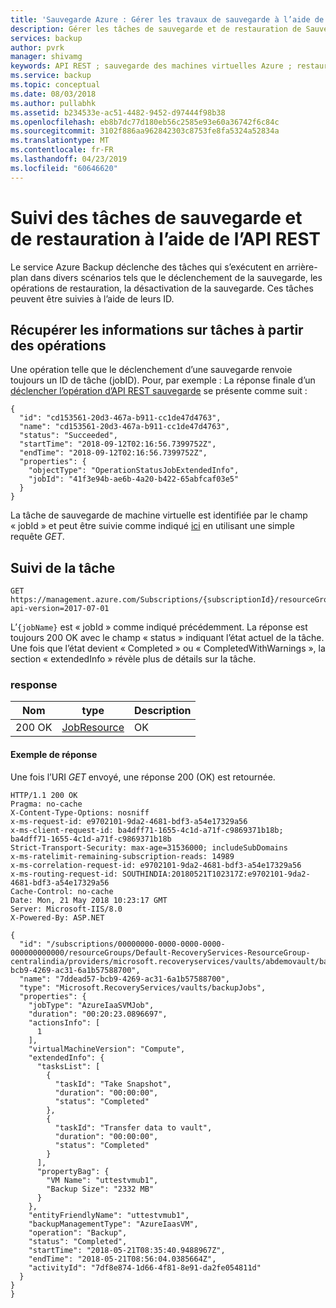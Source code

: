 ```yaml
---
title: 'Sauvegarde Azure : Gérer les travaux de sauvegarde à l’aide de l’API REST'
description: Gérer les tâches de sauvegarde et de restauration de Sauvegarde Azure avec une API REST
services: backup
author: pvrk
manager: shivamg
keywords: API REST ; sauvegarde des machines virtuelles Azure ; restauration des machines virtuelles Azure ;
ms.service: backup
ms.topic: conceptual
ms.date: 08/03/2018
ms.author: pullabhk
ms.assetid: b234533e-ac51-4482-9452-d97444f98b38
ms.openlocfilehash: eb8b7dc77d180eb56c2585e93e60a36742f6c84c
ms.sourcegitcommit: 3102f886aa962842303c8753fe8fa5324a52834a
ms.translationtype: MT
ms.contentlocale: fr-FR
ms.lasthandoff: 04/23/2019
ms.locfileid: "60646620"
---
```

# <a name="track-backup-and-restore-jobs-using-rest-api"></a>Suivi des tâches de sauvegarde et de restauration à l’aide de l’API REST

Le service Azure Backup déclenche des tâches qui s’exécutent en arrière-plan dans divers scénarios tels que le déclenchement de la sauvegarde, les opérations de restauration, la désactivation de la sauvegarde. Ces tâches peuvent être suivies à l’aide de leurs ID.

## <a name="fetch-job-information-from-operations"></a>Récupérer les informations sur tâches à partir des opérations

Une opération telle que le déclenchement d’une sauvegarde renvoie toujours un ID de tâche (jobID). Pour, par exemple : La réponse finale d’un [déclencher l’opération d’API REST sauvegarde](backup-azure-arm-userestapi-backupazurevms.md#example-responses-3) se présente comme suit :

```http
{
  "id": "cd153561-20d3-467a-b911-cc1de47d4763",
  "name": "cd153561-20d3-467a-b911-cc1de47d4763",
  "status": "Succeeded",
  "startTime": "2018-09-12T02:16:56.7399752Z",
  "endTime": "2018-09-12T02:16:56.7399752Z",
  "properties": {
    "objectType": "OperationStatusJobExtendedInfo",
    "jobId": "41f3e94b-ae6b-4a20-b422-65abfcaf03e5"
  }
}
```

La tâche de sauvegarde de machine virtuelle est identifiée par le champ « jobId » et peut être suivie comme indiqué [ici](https://docs.microsoft.com/rest/api/backup/jobdetails/) en utilisant une simple requête *GET*.

## <a name="tracking-the-job"></a>Suivi de la tâche

```http
GET https://management.azure.com/Subscriptions/{subscriptionId}/resourceGroups/{resourceGroupName}/providers/Microsoft.RecoveryServices/vaults/{vaultName}/backupJobs/{jobName}?api-version=2017-07-01
```

L’`{jobName}` est « jobId » comme indiqué précédemment. La réponse est toujours 200 OK avec le champ « status » indiquant l’état actuel de la tâche. Une fois que l’état devient « Completed » ou « CompletedWithWarnings », la section « extendedInfo » révèle plus de détails sur la tâche.

### <a name="response"></a>response

|Nom  |type  |Description  |
|---------|---------|---------|
|200 OK     | [JobResource](https://docs.microsoft.com/rest/api/backup/jobdetails/get#jobresource)        | OK        |

#### <a name="example-response"></a>Exemple de réponse

Une fois l’URI *GET* envoyé, une réponse 200 (OK) est retournée.

```http
HTTP/1.1 200 OK
Pragma: no-cache
X-Content-Type-Options: nosniff
x-ms-request-id: e9702101-9da2-4681-bdf3-a54e17329a56
x-ms-client-request-id: ba4dff71-1655-4c1d-a71f-c9869371b18b; ba4dff71-1655-4c1d-a71f-c9869371b18b
Strict-Transport-Security: max-age=31536000; includeSubDomains
x-ms-ratelimit-remaining-subscription-reads: 14989
x-ms-correlation-request-id: e9702101-9da2-4681-bdf3-a54e17329a56
x-ms-routing-request-id: SOUTHINDIA:20180521T102317Z:e9702101-9da2-4681-bdf3-a54e17329a56
Cache-Control: no-cache
Date: Mon, 21 May 2018 10:23:17 GMT
Server: Microsoft-IIS/8.0
X-Powered-By: ASP.NET

{
  "id": "/subscriptions/00000000-0000-0000-0000-000000000000/resourceGroups/Default-RecoveryServices-ResourceGroup-centralindia/providers/microsoft.recoveryservices/vaults/abdemovault/backupJobs/7ddead57-bcb9-4269-ac31-6a1b57588700",
  "name": "7ddead57-bcb9-4269-ac31-6a1b57588700",
  "type": "Microsoft.RecoveryServices/vaults/backupJobs",
  "properties": {
    "jobType": "AzureIaaSVMJob",
    "duration": "00:20:23.0896697",
    "actionsInfo": [
      1
    ],
    "virtualMachineVersion": "Compute",
    "extendedInfo": {
      "tasksList": [
        {
          "taskId": "Take Snapshot",
          "duration": "00:00:00",
          "status": "Completed"
        },
        {
          "taskId": "Transfer data to vault",
          "duration": "00:00:00",
          "status": "Completed"
        }
      ],
      "propertyBag": {
        "VM Name": "uttestvmub1",
        "Backup Size": "2332 MB"
      }
    },
    "entityFriendlyName": "uttestvmub1",
    "backupManagementType": "AzureIaasVM",
    "operation": "Backup",
    "status": "Completed",
    "startTime": "2018-05-21T08:35:40.9488967Z",
    "endTime": "2018-05-21T08:56:04.0385664Z",
    "activityId": "7df8e874-1d66-4f81-8e91-da2fe054811d"
  }
}
}

```